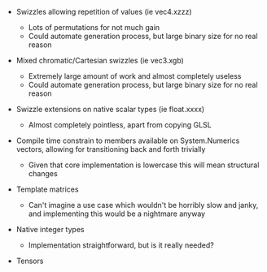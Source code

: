 - Swizzles allowing repetition of values (ie vec4.xzzz)
  - Lots of permutations for not much gain
  - Could automate generation process, but large binary size for no real reason
- Mixed chromatic/Cartesian swizzles (ie vec3.xgb)
  - Extremely large amount of work and almost completely useless
  - Could automate generation process, but large binary size for no real reason

- Swizzle extensions on native scalar types (ie float.xxxx)
  - Almost completely pointless, apart from copying GLSL
- Compile time constrain to members available on System.Numerics vectors, allowing for transitioning back and forth trivially
  - Given that core implementation is lowercase this will mean structural changes
- Template matrices
  - Can't imagine a use case which wouldn't be horribly slow and janky, and implementing this would be a nightmare anyway
- Native integer types
  - Implementation straightforward, but is it really needed?
- Tensors

